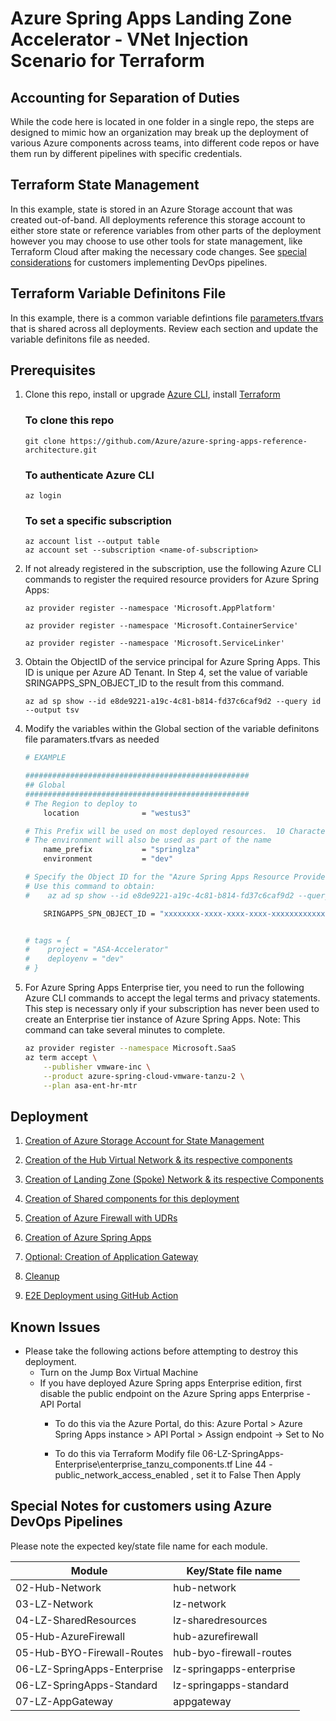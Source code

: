 # Azure Spring Apps Landing Zone Accelerator - VNet Injection Scenario for Terraform

## Accounting for Separation of Duties 
While the code here is located in one folder in a single repo, the steps are designed to mimic how an organization may break up the deployment of various Azure components across teams, into different code repos or have them run by different pipelines with specific credentials. 

## Terraform State Management
In this example, state is stored in an Azure Storage account that was created out-of-band.  All deployments reference this storage account to either store state or reference variables from other parts of the deployment however you may choose to use other tools for state management, like Terraform Cloud after making the necessary code changes. See [special considerations](#special-notes-for-customers-using-azure-devops-pipelines) for customers implementing DevOps pipelines.

## Terraform Variable Definitons File
In this example, there is a common variable defintions file [parameters.tfvars](./parameters.tfvars) that is shared across all deployments. Review each section and update the variable definitons file as needed. 

## Prerequisites 
1. Clone this repo, install or upgrade [Azure CLI](https://learn.microsoft.com/cli/azure/install-azure-cli), install [Terraform](https://www.terraform.io/downloads.html)

    ### To clone this repo
    `git clone https://github.com/Azure/azure-spring-apps-reference-architecture.git`
    
    ### To authenticate Azure CLI
    `az login`

    ### To set a specific subscription
    `az account list --output table`<br>
    `az account set --subscription <name-of-subscription>`
    
    

2. If not already registered in the subscription, use the following Azure CLI commands to register the required resource providers for Azure Spring Apps:

    `az provider register --namespace 'Microsoft.AppPlatform'`

    `az provider register --namespace 'Microsoft.ContainerService'`

    `az provider register --namespace 'Microsoft.ServiceLinker'`

3. Obtain the ObjectID of the service principal for Azure Spring Apps. This ID is unique per Azure AD Tenant. In Step 4, set the value of variable SRINGAPPS_SPN_OBJECT_ID to the result from this command.

    `az ad sp show --id e8de9221-a19c-4c81-b814-fd37c6caf9d2 --query id --output tsv`



4. Modify the variables within the Global section of the variable definitons file paramaters.tfvars as needed



    ```bash
    # EXAMPLE
    
    ##################################################
    ## Global
    ##################################################
    # The Region to deploy to
        location              = "westus3"

    # This Prefix will be used on most deployed resources.  10 Characters max.
    # The environment will also be used as part of the name
        name_prefix           = "springlza"
        environment           = "dev"

    # Specify the Object ID for the "Azure Spring Apps Resource Provider" service principal in the customer's Azure AD Tenant
    # Use this command to obtain:
    #    az ad sp show --id e8de9221-a19c-4c81-b814-fd37c6caf9d2 --query id --output tsv

        SRINGAPPS_SPN_OBJECT_ID = "xxxxxxxx-xxxx-xxxx-xxxx-xxxxxxxxxxxx"


    # tags = { 
    #    project = "ASA-Accelerator"
    #    deployenv = "dev"
    # }
    ```
4. For Azure Spring Apps Enterprise tier, you need to run the following Azure CLI commands to accept the legal terms and privacy statements. This step is necessary only if your subscription has never been used to create an Enterprise tier instance of Azure Spring Apps. Note: This command can take several minutes to complete. 

    ```bash
    az provider register --namespace Microsoft.SaaS
    az term accept \
        --publisher vmware-inc \
        --product azure-spring-cloud-vmware-tanzu-2 \
        --plan asa-ent-hr-mtr
    ```

## Deployment
1. [Creation of Azure Storage Account for State Management](./01-State-Storage.md)

2. [Creation of the Hub Virtual Network & its respective components](./02-Hub-Network.md)

3. [Creation of Landing Zone (Spoke) Network & its respective Components](./03-LZ-Network.md)

4. [Creation of Shared components for this deployment](./04-LZ-SharedResources.md)
 
5. [Creation of Azure Firewall with UDRs](./05-Hub-AzureFirewall.md)

6. [Creation of Azure Spring Apps](./06-LZ-SpringApps.md)

7. [Optional: Creation of Application Gateway](./07-LZ-AppGateway.md)

8. [Cleanup](./08-cleanup.md)

9. [E2E Deployment using GitHub Action](./09-e2e-githubaction.md)

## Known Issues
  - Please take the following actions before attempting to destroy this deployment.
    - Turn on the Jump Box Virtual Machine
    - If you have deployed Azure Spring apps Enterprise edition, first disable the public endpoint on the Azure Spring apps Enterprise - API Portal
        - To do this via the Azure Portal, do this:
    Azure Portal > Azure Spring Apps instance > API Portal > Assign endpoint -> Set to No

        - To do this via Terraform
    Modify file 06-LZ-SpringApps-Enterprise\enterprise_tanzu_components.tf
    Line 44 - public_network_access_enabled , set it to False
    Then Apply

## Special Notes for customers using Azure DevOps Pipelines
Please note the expected key/state file name for each module.

|Module | Key/State file name |
|---|---|
|02-Hub-Network              | hub-network             |         
|03-LZ-Network               | lz-network              |
|04-LZ-SharedResources       | lz-sharedresources      |
|05-Hub-AzureFirewall        | hub-azurefirewall       |
|05-Hub-BYO-Firewall-Routes  | hub-byo-firewall-routes |
|06-LZ-SpringApps-Enterprise | lz-springapps-enterprise|
|06-LZ-SpringApps-Standard   | lz-springapps-standard  |
|07-LZ-AppGateway            | appgateway              |


